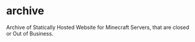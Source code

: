 # archive
Archive of Statically Hosted Website for Minecraft Servers, that are closed or Out of Business.
